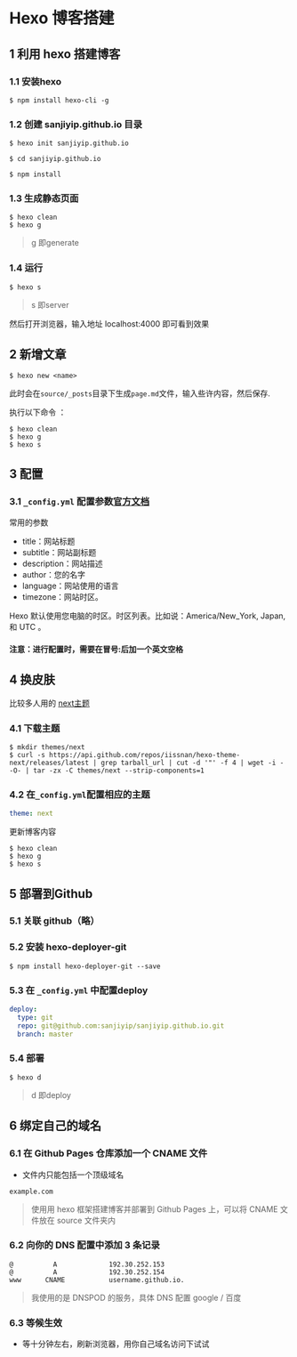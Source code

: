 # Hexo 博客搭建

## 1 利用 hexo 搭建博客

### 1.1 安装hexo

```
$ npm install hexo-cli -g
```

### 1.2 创建 sanjiyip.github.io 目录

```
$ hexo init sanjiyip.github.io

$ cd sanjiyip.github.io

$ npm install
```

### 1.3 生成静态页面

```
$ hexo clean
$ hexo g
```

> g 即generate

### 1.4 运行

```
$ hexo s
```

> s 即server

然后打开浏览器，输入地址 localhost:4000 即可看到效果

## 2 新增文章

```
$ hexo new <name>
```

此时会在`source/_posts`目录下生成`page.md`文件，输入些许内容，然后保存.

执行以下命令
：
```
$ hexo clean
$ hexo g
$ hexo s
```

## 3 配置

 ### 3.1 `_config.yml` 配置参数[官方文档](https://hexo.io/zh-cn/docs/configuration.html)

常用的参数

- title：网站标题
- subtitle：网站副标题
- description：网站描述
- author：您的名字
- language：网站使用的语言
- timezone：网站时区。

Hexo 默认使用您电脑的时区。时区列表。比如说：America/New_York, Japan, 和 UTC 。

#### 注意：进行配置时，需要在冒号:后加一个英文空格

## 4 换皮肤

比较多人用的 [next主题](https://github.com/iissnan/hexo-theme-next/blob/master/README.cn.md)

### 4.1 下载主题

```
$ mkdir themes/next
$ curl -s https://api.github.com/repos/iissnan/hexo-theme-next/releases/latest | grep tarball_url | cut -d '"' -f 4 | wget -i - -O- | tar -zx -C themes/next --strip-components=1
```

### 4.2 在`_config.yml`配置相应的主题

```yml
theme: next
```

更新博客内容
```
$ hexo clean
$ hexo g
$ hexo s
```

## 5 部署到Github

### 5.1 关联 github（略）

### 5.2 安装 hexo-deployer-git

```
$ npm install hexo-deployer-git --save
```

### 5.3 在 `_config.yml` 中配置deploy

```yml
deploy:
  type: git
  repo: git@github.com:sanjiyip/sanjiyip.github.io.git
  branch: master
```

### 5.4 部署

```
$ hexo d
```

> d 即deploy

## 6 绑定自己的域名

### 6.1 在 Github Pages 仓库添加一个 CNAME 文件

- 文件内只能包括一个顶级域名

```
example.com
```

> 使用用 hexo 框架搭建博客并部署到 Github Pages 上，可以将 CNAME 文件放在 source 文件夹内

### 6.2 向你的 DNS 配置中添加 3 条记录

```
@          A             192.30.252.153
@          A             192.30.252.154
www      CNAME           username.github.io.
```

> 我使用的是 DNSPOD 的服务，具体 DNS 配置 google / 百度

### 6.3 等候生效

- 等十分钟左右，刷新浏览器，用你自己域名访问下试试

## 